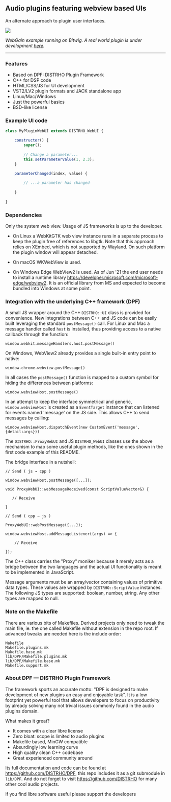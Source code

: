 Audio plugins featuring webview based UIs
-----------------------------------------

An alternate approach to plugin user interfaces.

![](https://user-images.githubusercontent.com/930494/122536098-77aa9480-d024-11eb-93a4-4d4174c6559c.png)

*WebGain example running on Bitwig. A real world plugin is under development [here](https://github.com/lucianoiam/castello-rev).*

****

### Features

* Based on DPF: DISTRHO Plugin Framework
* C++ for DSP code
* HTML/CSS/JS for UI development
* VST2/LV2 plugin formats and JACK standalone app
* Linux/Mac/Windows
* Just the powerful basics
* BSD-like license

### Example UI code

```JavaScript
class MyPluginWebUI extends DISTRHO_WebUI {

    constructor() {
    	super();
    
        // Change a parameter...
        this.setParameterValue(1, 2.3);
    }

    parameterChanged(index, value) {
    
        // ...a parameter has changed
        
    }
    
}
```

### Dependencies

Only the system web view. Usage of JS frameworks is up to the developer.

- On Linux a WebKitGTK web view instance runs in a separate process to keep the
plugin free of references to libgtk. Note that this approach relies on XEmbed,
which is not supported by Wayland. On such platform the plugin window will
appear detached.

- On macOS WKWebView is used.

- On Windows Edge WebView2 is used. As of Jun '21 the end user needs to install a
runtime library https://developer.microsoft.com/microsoft-edge/webview2. It is
an official library from MS and expected to become bundled into Windows at some
point.

### Integration with the underlying C++ framework (DPF)

A small JS wrapper around the C++ `DISTRHO::UI` class is provided for convenience.
New integrations between C++ and JS code can be easily built leveraging the
standard `postMessage()` call. For Linux and Mac a message handler called `host`
is installed, thus providing access to a native callback through the function:

`window.webkit.messageHandlers.host.postMessage()`

On Windows, WebView2 already provides a single built-in entry point to native:

`window.chrome.webview.postMessage()`

In all cases the `postMessage()` function is mapped to a custom symbol for
hiding the differences between platforms:

`window.webviewHost.postMessage()`

In an attempt to keep the interface symmetrical and generic, `window.webviewHost`
is created as a `EventTarget` instance that can listened for events named
'message' on the JS side. This allows C++ to send messages by calling:

`window.webviewHost.dispatchEvent(new CustomEvent('message',{detail:args}))`

The `DISTRHO::ProxyWebUI` and JS `DISTRHO_WebUI` classes use the above mechanism
to map some useful plugin methods, like the ones shown in the first code example
of this README.

The bridge interface in a nutshell:

```
// Send ( js → cpp )

window.webviewHost.postMessage([...]);

void ProxyWebUI::webMessageReceived(const ScriptValueVector&) {

   // Receive

}

// Send ( cpp → js )

ProxyWebUI::webPostMessage({...});

window.webviewHost.addMessageListener((args) => {
    
    // Receive

});
```

The C++ class carries the "Proxy" moniker because it merely acts as a bridge
between the two languages and the actual UI functionality is meant to be
implemented in JavaScript.

Message arguments must be an array/vector containing values of primitive data
types. These values are wrapped by `DISTRHO::ScriptValue` instances. The
following JS types are supported: boolean, number, string. Any other types are
mapped to null.

### Note on the Makefile

There are various bits of Makefiles. Derived projects only need to tweak the
main file, ie. the one called Makefile without extension in the repo root.
If advanced tweaks are needed here is the include order:

```
Makefile
Makefile.plugins.mk
Makefile.base.mk
lib/DPF/Makefile.plugins.mk
lib/DPF/Makefile.base.mk
Makefile.support.mk
```

### About DPF — DISTRHO Plugin Framework

The framework sports an accurate motto: "DPF is designed to make development of
new plugins an easy and enjoyable task". It is a low footprint yet powerful tool
that allows developers to focus on productivity by already solving many not
trivial issues commonly found in the audio plugins domain.

What makes it great?

- It comes with a clear libre license
- Zero bloat: scope is limited to audio plugins
- Makefile based, MinGW compatible
- Absurdingly low learning curve
- High quality clean C++ codebase
- Great experienced community around

Its full documentation and code can be found at https://github.com/DISTRHO/DPF,
this repo includes it as a git submodule in `lib/DPF`. And do not forget to
visit https://github.com/DISTRHO for many other cool audio projects.

If you find libre software useful please support the developers
